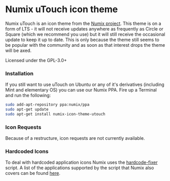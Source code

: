 Numix uTouch icon theme
==============
Numix uTouch is an icon theme from the [Numix project](http://numixproject.org). This theme is on a form of LTS - it will not receive updates anywhere as frequently as Circle or Square (which we recommend you use) but it will still receive the occasional update to keep it up to date. This is only because the theme still seems to be popular with the community and as soon as that interest drops the theme will be axed.

Licensed under the GPL-3.0+

### Installation

If you still want to use uTouch on Ubuntu or any of it's derivatives (including Mint and elementary OS) you can use our Numix PPA. Fire up a Terminal and run the following:

```bash
sudo add-apt-repository ppa:numix/ppa
sudo apt-get update
sudo apt-get install numix-icon-theme-utouch
```

### Icon Requests
Because of a restructure, icon requests are not currently available. 

### Hardcoded Icons
To deal with hardcoded application icons Numix uses the [hardcode-fixer](https://github.com/Foggalong/hardcode-fixer) script. A list of the applications supported by the script that Numix also covers can be found [here](https://github.com/Foggalong/hardcode-fixer/blob/master/data/themes/numix.md).

